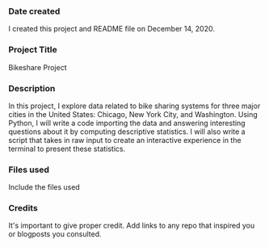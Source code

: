 ### Date created
I created this project and README file on December 14, 2020.

### Project Title
Bikeshare Project

### Description
In this project, I explore data related to bike sharing systems for three major cities in the United States: Chicago, New York City, and Washington.
Using Python, I will write a code importing the data and answering interesting questions about it by computing descriptive statistics. I will also write a script that takes in raw input to create an interactive experience in the terminal to present these statistics.

### Files used
Include the files used

### Credits
It's important to give proper credit. Add links to any repo that inspired you or blogposts you consulted.
